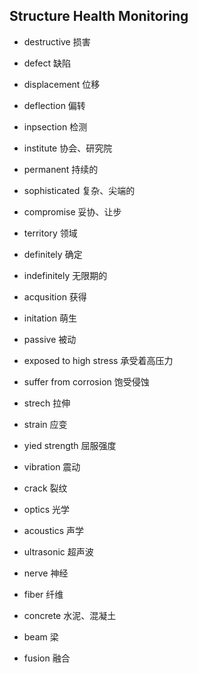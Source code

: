 ## Structure Health Monitoring

- destructive    损害
- defect		缺陷
- displacement 位移
- deflection 偏转

- inpsection 检测
- institute 协会、研究院
- permanent 持续的
- sophisticated 复杂、尖端的
- compromise 妥协、让步
- territory 领域
- definitely 确定
- indefinitely 无限期的
- acqusition 获得
- initation 萌生
- passive 被动

- exposed to high stress 承受着高压力
- suffer from corrosion 饱受侵蚀
- strech 拉伸
- strain 应变
- yied strength 屈服强度
- vibration 震动
- crack 裂纹

- optics 光学
- acoustics 声学
- ultrasonic 超声波
- nerve 神经
- fiber 纤维
- concrete 水泥、混凝土
- beam 梁
- fusion 融合

